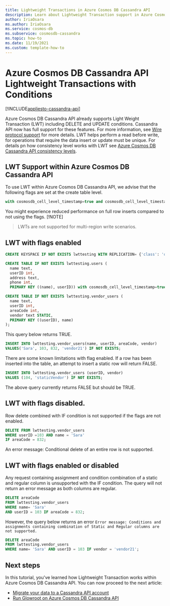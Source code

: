```yaml
---
title: Lightweight Transactions in Azure Cosmos DB Cassandra API
description: Learn about Lightweight Transaction support in Azure Cosmos DB Cassandra API
author: IriaOsara
ms.author: IriaOsara
ms.service: cosmos-db
ms.subservice: cosmosdb-cassandra
ms.topic: how-to
ms.date: 11/19/2021
ms.custom: template-how-to
---
```


# Azure Cosmos DB Cassandra API Lightweight Transactions with Conditions
[!INCLUDE[appliesto-cassandra-api](../includes/appliesto-cassandra-api.md)]

Azure Cosmos DB Cassandra API already supports Light Weight Transaction (LWT) including DELETE and UPDATE conditions. Cassandra API now has full support for these features. For more information, see [Wire protocol support](cassandra-support.md) for more details. LWT helps perform a read before write, for operations that require the data insert or update must be unique. For details pn how consistency level works with LWT  see [Azure Cosmos DB Cassandra API consistency levels](apache-cassandra-consistency-mapping.md).

## LWT Support within Azure Cosmos DB Cassandra API
To use LWT within Azure Cosmos DB Cassandra API, we advise that the following flags are set at the create table level. 

```sql
with cosmosdb_cell_level_timestamp=true and cosmosdb_cell_level_timestamp_tombstones=true and cosmosdb_cell_level_timetolive=true
``` 
You might experience reduced performance on full row inserts compared to not using the flags.
[!NOTE]
>LWTs are not supported for multi-region write scenarios.

## LWT with flags enabled
```sql
CREATE KEYSPACE IF NOT EXISTS lwttesting WITH REPLICATION= {'class': 'org.apache.cassandra.locator.SimpleStrategy', 'replication_factor' : '1'};
```

```sql
CREATE TABLE IF NOT EXISTS lwttesting.users (
  name text,
  userID int,
  address text,
  phone int,
  PRIMARY KEY ((name), userID)) with cosmosdb_cell_level_timestamp=true and cosmosdb_cell_level_timestamp_tombstones=true and cosmosdb_cell_level_timetolive=true; 
```


```sql
CREATE TABLE IF NOT EXISTS lwttesting.vendor_users (
  name text,
  userID int,
  areaCode int,
  vendor text STATIC,
  PRIMARY KEY ((userID), name)
);
```

This query below returns TRUE.
```sql
INSERT INTO lwttesting.vendor_users(name, userID, areaCode, vendor)
VALUES('Sara', 103, 832, 'vendor21') IF NOT EXISTS; 
``` 

There are some known limitations with flag enabled. If a row has been inserted into the table, an attempt to insert a static row will return FALSE. 
```sql
INSERT INTO lwttesting.vendor_users (userID, vendor)
VALUES (104, 'staticVendor') IF NOT EXISTS;
```
The above query currently returns FALSE but should be TRUE.

## LWT with flags disabled.
Row delete combined with IF condition is not supported if the flags are not enabled.

```sql
DELETE FROM lwttesting.vendor_users 
WHERE userID =103 AND name = 'Sara' 
IF areaCode = 832;
```
An error message: Conditional delete of an entire row is not supported. 

## LWT with flags enabled or disabled
Any request containing assignment and condition combination of a static and regular column is unsupported with the IF condition.
The query will not return an error message as both columns are regular.
```sql
DELETE areaCode 
FROM lwttesting.vendor_users 
WHERE name= 'Sara' 
AND userID = 103 IF areaCode = 832;   
```
However, the query below returns an error
`Error message: Conditions and assignments containing combination of Static and Regular columns are not supported.`
```sql
DELETE areaCode 
FROM lwttesting.vendor_users 
WHERE name= 'Sara' AND userID = 103 IF vendor = 'vendor21';  
```

## Next steps
In this tutorial, you've learned how Lightweight Transaction works within Azure Cosmos DB Cassandra API. You can now proceed to the next article:
- [Migrate your data to a Cassandra API account](migrate-data.md)
- [Run Glowroot on Azure Cosmos DB Cassandra API](glowroot-cassandra.md)